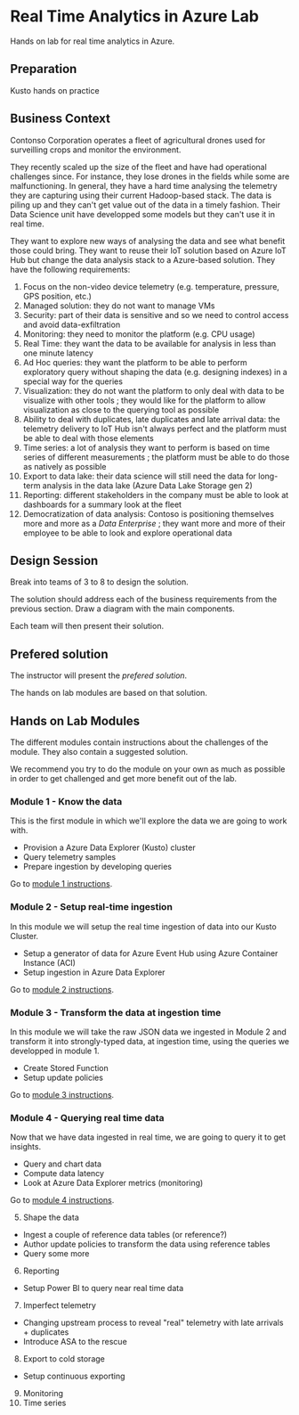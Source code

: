 # Real Time Analytics in Azure Lab

Hands on lab for real time analytics in Azure.

## Preparation

Kusto hands on practice

## Business Context

Contonso Corporation operates a fleet of agricultural drones used for surveilling crops and monitor the environment.

They recently scaled up the size of the fleet and have had operational challenges since.  For instance, they lose drones in the fields while some are malfunctioning.  In general, they have a hard time analysing the telemetry they are capturing using their current Hadoop-based stack.  The data is piling up and they can't get value out of the data in a timely fashion.  Their Data Science unit have developped some models but they can't use it in real time.

They want to explore new ways of analysing the data and see what benefit those could bring.  They want to reuse their IoT solution based on Azure IoT Hub but change the data analysis stack to a Azure-based solution.  They have the following requirements:

1.   Focus on the non-video device telemetry (e.g. temperature, pressure, GPS position, etc.)
1.   Managed solution:  they do not want to manage VMs
1.   Security:  part of their data is sensitive and so we need to control access and avoid data-exfiltration
1.   Monitoring:  they need to monitor the platform (e.g. CPU usage)
1.   Real Time:  they want the data to be available for analysis in less than one minute latency
1.   Ad Hoc queries:  they want the platform to be able to perform exploratory query without shaping the data (e.g. designing indexes) in a special way for the queries
1.   Visualization:  they do not want the platform to only deal with data to be visualize with other tools ; they would like for the platform to allow visualization as close to the querying tool as possible
1.   Ability to deal with duplicates, late duplicates and late arrival data:  the telemetry delivery to IoT Hub isn't always perfect and the platform must be able to deal with those elements
1.   Time series:  a lot of analysis they want to perform is based on time series of different measurements ; the platform must be able to do those as natively as possible
1.   Export to data lake:  their data science will still need the data for long-term analysis in the data lake (Azure Data Lake Storage gen 2)
1.   Reporting:  different stakeholders in the company must be able to look at dashboards for a summary look at the fleet
1.   Democratization of data analysis:  Contoso is positioning themselves more and more as a *Data Enterprise* ; they want more and more of their employee to be able to look and explore operational data

## Design Session

Break into teams of 3 to 8 to design the solution.

The solution should address each of the business requirements from the previous section.  Draw a diagram with the main components.

Each team will then present their solution.

##  Prefered solution

The instructor will present the *prefered solution*.

The hands on lab modules are based on that solution.

## Hands on Lab Modules

The different modules contain instructions about the challenges of the module.  They also contain a suggested solution.

We recommend you try to do the module on your own as much as possible in order to get challenged and get more benefit out of the lab.

### Module 1 - Know the data

This is the first module in which we'll explore the data we are going to work with.

*	Provision a Azure Data Explorer (Kusto) cluster
*   Query telemetry samples
*   Prepare ingestion by developing queries

Go to [module 1 instructions](module-1).

### Module 2 - Setup real-time ingestion

In this module we will setup the real time ingestion of data into our Kusto Cluster.

*	Setup a generator of data for Azure Event Hub using Azure Container Instance (ACI)
*   Setup ingestion in Azure Data Explorer

Go to [module 2 instructions](module-2).

### Module 3 - Transform the data at ingestion time

In this module we will take the raw JSON data we ingested in Module 2 and transform it into strongly-typed data, at ingestion time, using the queries we developped in module 1.

*   Create Stored Function
*   Setup update policies

Go to [module 3 instructions](module-3).

### Module 4 - Querying real time data

Now that we have data ingested in real time, we are going to query it to get insights.

*   Query and chart data
*   Compute data latency
*   Look at Azure Data Explorer metrics (monitoring)

Go to [module 4 instructions](module-4).

5.	Shape the data
*	Ingest a couple of reference data tables (or reference?)
*	Author update policies to transform the data using reference tables
*	Query some more
6.	Reporting
*	Setup Power BI to query near real time data
7.	Imperfect telemetry
*	Changing upstream process to reveal "real" telemetry with late arrivals + duplicates
* Introduce ASA to the rescue
8.	Export to cold storage
*	Setup continuous exporting
9. Monitoring
10. Time series